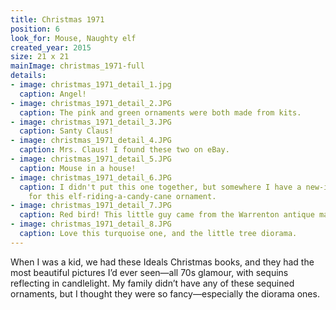 ```yaml
---
title: Christmas 1971
position: 6
look_for: Mouse, Naughty elf
created_year: 2015
size: 21 x 21
mainImage: christmas_1971-full
details:
- image: christmas_1971_detail_1.jpg
  caption: Angel!
- image: christmas_1971_detail_2.JPG
  caption: The pink and green ornaments were both made from kits.
- image: christmas_1971_detail_3.JPG
  caption: Santy Claus!
- image: christmas_1971_detail_4.JPG
  caption: Mrs. Claus! I found these two on eBay.
- image: christmas_1971_detail_5.JPG
  caption: Mouse in a house!
- image: christmas_1971_detail_6.JPG
  caption: I didn't put this one together, but somewhere I have a new-in-package kit
    for this elf-riding-a-candy-cane ornament.
- image: christmas_1971_detail_7.JPG
  caption: Red bird! This little guy came from the Warrenton antique market.
- image: christmas_1971_detail_8.JPG
  caption: Love this turquoise one, and the little tree diorama.
---
```


When I was a kid, we had these Ideals Christmas books, and they had the most beautiful pictures I’d ever seen—all 70s glamour, with sequins reflecting in candlelight. My family didn’t have any of these sequined ornaments, but I thought they were so fancy—especially the diorama ones.
